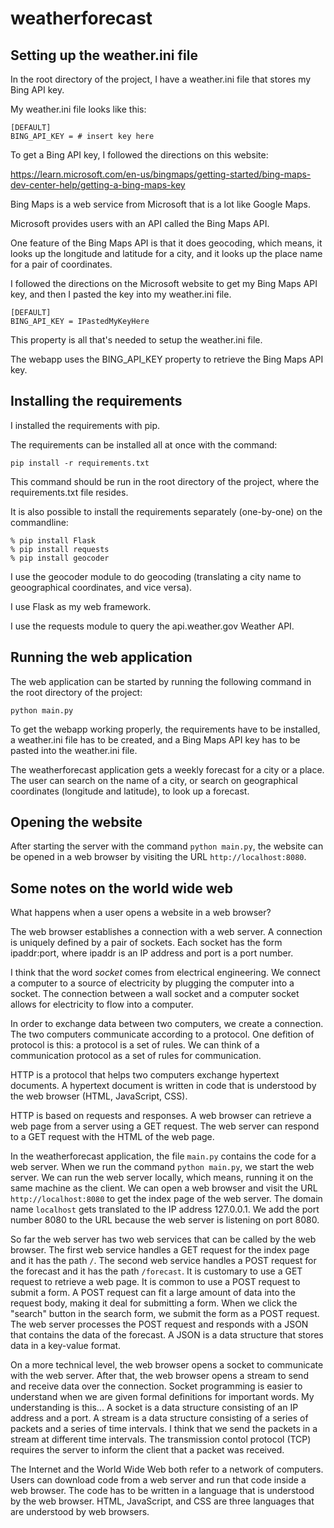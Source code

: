 # weatherforecast

## Setting up the weather.ini file

In the root directory of the project, I have a weather.ini file that stores my Bing API key.

My weather.ini file looks like this:

    [DEFAULT]
    BING_API_KEY = # insert key here

To get a Bing API key, I followed the directions on this website:

https://learn.microsoft.com/en-us/bingmaps/getting-started/bing-maps-dev-center-help/getting-a-bing-maps-key

Bing Maps is a web service from Microsoft that is a lot like Google Maps.

Microsoft provides users with an API called the Bing Maps API.

One feature of the Bing Maps API is that it does geocoding, which means, it looks up the longitude and latitude for a city, and it looks up the place name for a pair of coordinates.

I followed the directions on the Microsoft website to get my Bing Maps API key, and then I pasted the key into my weather.ini file.

    [DEFAULT]
    BING_API_KEY = IPastedMyKeyHere

This property is all that's needed to setup the weather.ini file.

The webapp uses the BING_API_KEY property to retrieve the Bing Maps API key.

## Installing the requirements

I installed the requirements with pip.

The requirements can be installed all at once with the command:

    pip install -r requirements.txt

This command should be run in the root directory of the project, where the requirements.txt file resides.

It is also possible to install the requirements separately (one-by-one) on the commandline:

    % pip install Flask
    % pip install requests
    % pip install geocoder

I use the geocoder module to do geocoding (translating a city name to geoographical coordinates, and vice versa).

I use Flask as my web framework.

I use the requests module to query the api.weather.gov Weather API.

## Running the web application

The web application can be started by running the following command in the root directory of the project:

    python main.py

To get the webapp working properly, the requirements have to be installed, a weather.ini file has to be created, and a Bing Maps API key has to be pasted into the weather.ini file.

The weatherforecast application gets a weekly forecast for a city or a place. The user can search on the name of a city, or search on geographical coordinates (longitude and latitude), to look up a forecast.

## Opening the website

After starting the server with the command `python main.py`, the website can be opened in a web browser by visiting the URL `http://localhost:8080`.

## Some notes on the world wide web

What happens when a user opens a website in a web browser?

The web browser establishes a connection with a web server. A connection is uniquely defined by a pair of sockets. Each socket has the form ipaddr:port, where ipaddr is an IP address and port is a port number.

I think that the word *socket* comes from electrical engineering. We connect a computer to a source of electricity by plugging the computer into a socket. The connection between a wall socket and a computer socket allows for electricity to flow into a computer.

In order to exchange data between two computers, we create a connection. The two computers communicate according to a protocol. One defition of protocol is this: a protocol is a set of rules. We can think of a communication protocol as a set of rules for communication.

HTTP is a protocol that helps two computers exchange hypertext documents. A hypertext document is written in code that is understood by the web browser (HTML, JavaScript, CSS). 

HTTP is based on requests and responses. A web browser can retrieve a web page from a server using a GET request. The web server can respond to a GET request with the HTML of the web page.

In the weatherforecast application, the file `main.py` contains the code for a web server. When we run the command `python main.py`, we start the web server. We can run the web server locally, which means, running it on the same machine as the client. We can open a web browser and visit the URL `http://localhost:8080` to get the index page of the web server. The domain name `localhost` gets translated to the IP address 127.0.0.1. We add the port number 8080 to the URL because the web server is listening on port 8080.

So far the web server has two web services that can be called by the web browser. The first web service handles a GET request for the index page and it has the path `/`. The second web service handles a POST request for the forecast and it has the path `/forecast`. It is customary to use a GET request to retrieve a web page. It is common to use a POST request to submit a form. A POST request can fit a large amount of data into the request body, making it deal for submitting a form. When we click the "search" button in the search form, we submit the form as a POST request. The web server processes the POST request and responds with a JSON that contains the data of the forecast. A JSON is a data structure that stores data in a key-value format.

On a more technical level, the web browser opens a socket to communicate with the web server. After that, the web browser opens a stream to send and receive data over the connection. Socket programming is easier to understand when we are given formal definitions for important words. My understanding is this... A socket is a data structure consisting of an IP address and a port. A stream is a data structure consisting of a series of packets and a series of time intervals. I think that we send the packets in a stream at different time intervals. The transmission contol protocol (TCP) requires the server to inform the client that a packet was received.

The Internet and the World Wide Web both refer to a network of computers. Users can download code from a web server and run that code inside a web browser. The code has to be written in a language that is understood by the web browser. HTML, JavaScript, and CSS are three languages that are understood by web browsers.